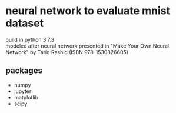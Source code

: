 # neural network to evaluate mnist dataset
build in python 3.7.3\
modeled after neural network presented in "Make Your Own Neural Network" by
Tariq Rashid (ISBN 978-1530826605)

## packages
* numpy
* jupyter
* matplotlib
* scipy